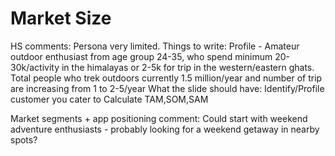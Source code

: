 # Market Size

HS comments: Persona very limited. 
Things to write: Profile - Amateur outdoor enthusiast from age group 24-35, who spend minimum 20-30k/activity in the himalayas or 2-5k for trip in the western/eastern ghats. Total people who trek outdoors currently 1.5 million/year and number of trip are increasing from 1 to 2-5/year
What the slide should have: Identify/Profile customer you cater to
Calculate TAM,SOM,SAM

Market segments + app positioning
comment: 
Could start with weekend adventure enthusiasts - probably looking for a weekend getaway in nearby spots?